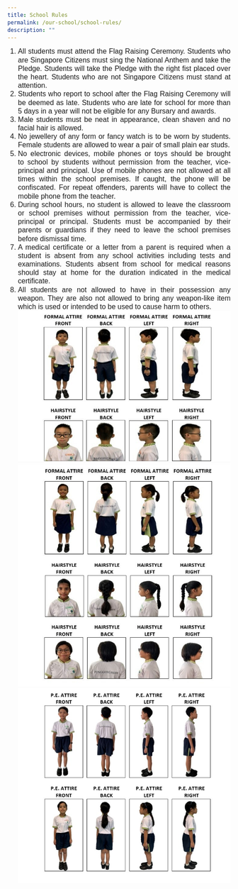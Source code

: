 ```yaml
---
title: School Rules
permalink: /our-school/school-rules/
description: ""
---
```

<ol><li style="line-height:1.2; font-size:16px; font-family:Arial; text-align:justify;">All students must attend the Flag Raising Ceremony. Students who are Singapore Citizens must sing the National Anthem and take the Pledge. Students will take the Pledge with the right fist placed over the heart. Students who are not Singapore Citizens must stand at attention.</li>
<li style="line-height:1.2; font-size:16px; font-family:Arial; text-align:justify;">Students who report to school after the Flag Raising Ceremony will be deemed as late. Students who are late for school for more than 5 days in a year will not be eligible for any Bursary and awards.</li>

<li style="line-height:1.2; font-size:16px; font-family:Arial; text-align:justify;">Male students must be neat in appearance, clean shaven and no facial hair is allowed.</li>

<li style="line-height:1.2; font-size:16px; font-family:Arial; text-align:justify;">No jewellery of any form or fancy watch is to be worn by students. Female students are allowed to wear a pair of small plain ear studs.</li>

<li style="line-height:1.2; font-size:16px; font-family:Arial; text-align:justify;">No electronic devices, mobile phones or toys should be brought to school by students without permission from the teacher, vice-principal and principal. Use of mobile phones are not allowed at all times within the school premises. If caught, the phone will be confiscated. For repeat offenders, parents will have to collect the mobile phone from the teacher.</li>

<li style="line-height:1.2; font-size:16px; font-family:Arial; text-align:justify;">During school hours, no student is allowed to leave the classroom or school premises without permission from the teacher, vice-principal or principal. Students must be accompanied by their parents or guardians if they need to leave the school premises before dismissal time.</li>

<li style="line-height:1.2; font-size:16px; font-family:Arial; text-align:justify;">A medical certificate or a letter from a parent is required when a student is absent from any school activities including tests and examinations. Students absent from school for medical reasons should stay at home for the duration indicated in the medical certificate.</li>

<li style="line-height:1.2; font-size:16px; font-family:Arial; text-align:justify;">All students are not allowed to have in their possession any weapon. They are also not allowed to bring any weapon-like item which is used or intended to be used to cause harm to others.</li>
<img src="/images/Our%20School/Student%20Attire%201%20updated.jpg">
	<img src="/images/Our%20School/Student%20Attire%202%20updated.jpg">
<img src="/images/Our%20School/Student%20Attire%203.jpg">
